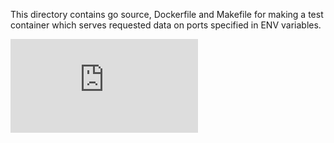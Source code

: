 This directory contains go source, Dockerfile and Makefile for making a test
container which serves requested data on ports specified in ENV variables.


[![Analytics](https://kubernetes-site.appspot.com/UA-36037335-10/GitHub/contrib/for-tests/porter/README.md?pixel)]()
